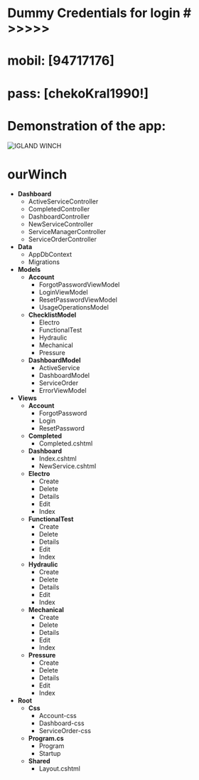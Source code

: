 # Dummy Credentials for login # >>>>>
# mobil: [94717176]
# pass: [chekoKral1990!]

# Demonstration of the app:
![IGLAND WINCH](https://github.com/bxn0/ourWinch/assets/82652466/ee33a86f-190b-4c80-8056-2b5fe61da9a5)

# ourWinch
  - **Dashboard**
    - ActiveServiceController
    - CompletedController
    - DashboardController
    - NewServiceController
    - ServiceManagerController
    - ServiceOrderController
  - **Data**
    - AppDbContext
    - Migrations
  - **Models**
    - **Account**
      - ForgotPasswordViewModel
      - LoginViewModel
      - ResetPasswordViewModel
      - UsageOperationsModel
    - **ChecklistModel**
      - Electro
      - FunctionalTest
      - Hydraulic
      - Mechanical
      - Pressure
    - **DashboardModel**
      - ActiveService
      - DashboardModel
      - ServiceOrder
      - ErrorViewModel
  - **Views**
    - **Account**
      - ForgotPassword
      - Login
      - ResetPassword
    - **Completed**
      - Completed.cshtml
    - **Dashboard**
      - Index.cshtml
      - NewService.cshtml
    - **Electro**
      - Create
      - Delete
      - Details
      - Edit
      - Index
    - **FunctionalTest**
      - Create
      - Delete
      - Details
      - Edit
      - Index
    - **Hydraulic**
      - Create
      - Delete
      - Details
      - Edit
      - Index
    - **Mechanical**
      - Create
      - Delete
      - Details
      - Edit
      - Index
    - **Pressure**
      - Create
      - Delete
      - Details
      - Edit
      - Index
  - **Root**
    - **Css**
      - Account-css
      - Dashboard-css
      - ServiceOrder-css
    - **Program.cs**
      - Program
      - Startup
    - **Shared**
      - Layout.cshtml
